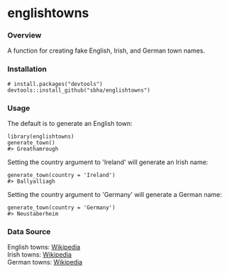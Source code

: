 # englishtowns
### Overview
A function for creating fake English, Irish, and German town names.

### Installation
``` 
# install.packages("devtools")
devtools::install_github("sbha/englishtowns")
```

### Usage
The default is to generate an English town:
```
library(englishtowns)
generate_town()
#> Greathamrough
```

Setting the country argument to 'Ireland' will generate an Irish name:
```
generate_town(country = 'Ireland')
#> Ballyalliagh
```

Setting the country argument to 'Germany' will generate a German name:
```
generate_town(country = 'Germany')
#> Neustaberheim
```

### Data Source
English towns: [Wikipedia](https://simple.wikipedia.org/wiki/List_of_cities_and_towns_in_England)  
Irish towns: [Wikipedia](https://en.wikipedia.org/wiki/List_of_towns_and_villages_in_the_Republic_of_Ireland)  
German towns: [Wikipedia](https://en.wikipedia.org/wiki/List_of_cities_and_towns_in_Germany)